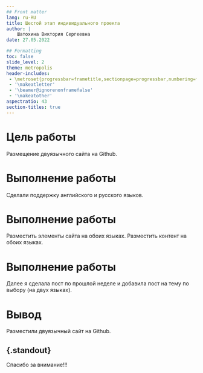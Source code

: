 ```yaml
---
## Front matter
lang: ru-RU
title: Шестой этап индивидуального проекта
author: |
	Шатохина Виктория Сергеевна
date: 27.05.2022

## Formatting
toc: false
slide_level: 2
theme: metropolis
header-includes: 
 - \metroset{progressbar=frametitle,sectionpage=progressbar,numbering=fraction}
 - '\makeatletter'
 - '\beamer@ignorenonframefalse'
 - '\makeatother'
aspectratio: 43
section-titles: true
---
```



# Цель работы

Размещение двуязычного сайта на Github.

# Выполнение работы

Сделали поддержку английского и русского языков.

# Выполнение работы

Разместить элементы сайта на обоих языках.
Разместить контент на обоих языках.

# Выполнение работы

Далее я сделала пост по прошлой неделе и добавила пост на тему по выбору (на двух языках).

# Вывод

Разместили двуязычный сайт на Github.

## {.standout}

Спасибо за внимание!!!
